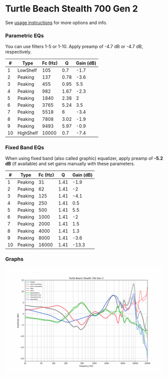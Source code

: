 # Turtle Beach Stealth 700 Gen 2
See [usage instructions](https://github.com/jaakkopasanen/AutoEq#usage) for more options and info.

### Parametric EQs
You can use filters 1-5 or 1-10. Apply preamp of -4.7 dB or -4.7 dB, respectively.

|   # | Type      |   Fc (Hz) |    Q |   Gain (dB) |
|-----|-----------|-----------|------|-------------|
|   1 | LowShelf  |       105 | 0.7  |        -1.7 |
|   2 | Peaking   |       137 | 0.78 |        -3.6 |
|   3 | Peaking   |       455 | 0.95 |         5.5 |
|   4 | Peaking   |       982 | 1.67 |        -2.3 |
|   5 | Peaking   |      1840 | 2.38 |         2   |
|   6 | Peaking   |      3765 | 5.24 |         3.5 |
|   7 | Peaking   |      5518 | 6    |        -3.4 |
|   8 | Peaking   |      7808 | 3.02 |        -1.9 |
|   9 | Peaking   |      9493 | 5.97 |        -0.9 |
|  10 | HighShelf |     10000 | 0.7  |        -7.4 |

### Fixed Band EQs
When using fixed band (also called graphic) equalizer, apply preamp of **-5.2 dB** (if available) and set gains manually with these parameters.

|   # | Type    |   Fc (Hz) |    Q |   Gain (dB) |
|-----|---------|-----------|------|-------------|
|   1 | Peaking |        31 | 1.41 |        -1.9 |
|   2 | Peaking |        62 | 1.41 |        -2   |
|   3 | Peaking |       125 | 1.41 |        -4.1 |
|   4 | Peaking |       250 | 1.41 |         0.5 |
|   5 | Peaking |       500 | 1.41 |         5.5 |
|   6 | Peaking |      1000 | 1.41 |        -2   |
|   7 | Peaking |      2000 | 1.41 |         1.5 |
|   8 | Peaking |      4000 | 1.41 |         1.3 |
|   9 | Peaking |      8000 | 1.41 |        -3.6 |
|  10 | Peaking |     16000 | 1.41 |       -13.3 |

### Graphs
![](./Turtle%20Beach%20Stealth%20700%20Gen%202.png)
